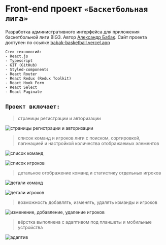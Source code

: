 # Front-end проект `«Баскетбольная лига»`

Разработка административного интерфейса для приложения баскетбольной лиги BIG3. Автор [Александр Бабак](https://portfolio-bbkshow.vercel.app/). Сайт проекта доступен по ссылке [babak-basketball.vercel.app](https://babak-basketball.vercel.app/)

```
Стек технологий:
- React.js
- Typescript
- GIT (GitHub)
- Styled-components
- React Router
- React Redux (Redux Toolkit)
- React Hook Form
- React Select
- React Paginate
```

## `Проект включает:`

> страницы регистрации и авторизации

![страницы регистрации и авторизации](https://i.ibb.co/y5QH9y3/sign-up.jpg)

> список команд и игроков лиги с поиском, сортировкой, пагинацией и настройкой количества отображаемых элементов

![список команд](https://i.ibb.co/vQV9pL5/basketteam.jpg)

![список игроков](https://i.ibb.co/kQp9GHw/card-players.jpg)

> детальное отображение команд и статистику отдельных игроков

![детали команд](https://i.ibb.co/3BBP72D/details-team.jpg)

![детали игроков](https://i.ibb.co/st5jFj8/details-player.jpg)

> возможность добавлять, изменять, удалять команды и игроков

![изменение, добавление, удаление игроков](https://i.ibb.co/xsY1HHJ/add-player.jpg)

> вёрстка выполнена с адаптивом под планшеты и мобильные устройства

![адаптив](https://i.ibb.co/4gp7ntT/My-Collages-1.jpg)
